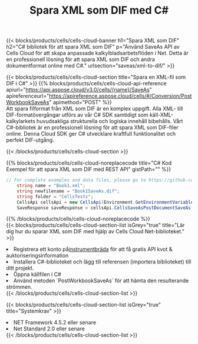 ﻿---
title:  Spara XML som DIF med C#
description:  Använder Aspose.Cells Cloud SDK för C# för att spara XML-formatfil som DIF-formatfil.
kwords: Excel, Save XML as DIF, REST, C#
howto: How to save XML as DIF using Aspose.Cells Cloud C# library.
---
{{< blocks/products/cells/cells-cloud-banner h1="Spara XML som DIF" h2="C# bibliotek för att spara XML som DIF" p="Använd SaveAs API av Cells Cloud för att skapa anpassade kalkylbladsarbetsflöden i Net. Detta är en professionell lösning för att spara XML som DIF och andra dokumentformat online med C#." urlsection="saveas/xml-to-dif/" >}}

{{< blocks/products/cells/cells-cloud-section title="Spara en XML-fil som DIF i C#" >}}
{{% blocks/products/cells/cells-cloud-api-reference apiurl="https://api.aspose.cloud/v3.0/cells/{name}/SaveAs" apireferenceurl="https://apireference.aspose.cloud/cells/#/Conversion/PostWorkbookSaveAs" apimethod="POST" %}}
<br/>
Att spara filformat från XML som DIF är en komplex uppgift. Alla XML- till DIF-formatövergångar utförs av vår C# SDK samtidigt som käll-XML-kalkylarkets huvudsakliga strukturella och logiska innehåll bibehålls. Vårt C#-bibliotek är en professionell lösning för att spara XML som DIF-filer online. Denna Cloud SDK ger C# utvecklare kraftfull funktionalitet och perfekt DIF-utgång.

{{< /blocks/products/cells/cells-cloud-section >}}

{{% blocks/products/cells/cells-cloud-noreplacecode title="C# Kod Exempel för att spara XML som DIF med REST API" gistPath="" %}}
  
```cs
// For complete examples and data files, please go to https://github.com/aspose-cells-cloud/aspose-cells-cloud-dotnet/
    string name = "Book1.xml";
    string newfilename = "Book1SaveAs.dif";
    string folder = "CellsTests";
    CellsApi cellsApi = new CellsApi(Environment.GetEnvironmentVariable("ProductClientId"), Environment.GetEnvironmentVariable("ProductClientSecret"));
    SaveResponse saveResponse = cellsApi.CellsSaveAsPostDocumentSaveAs(name, null, newfilename, null,null,folder);
```
  
{{% /blocks/products/cells/cells-cloud-noreplacecode %}}
<br/>
{{< blocks/products/cells/cells-cloud-section-list isGrey="true" title="Lär dig hur du sparar XML som DIF med hjälp av Cells Cloud Net-biblioteket." >}}
<li> Registrera ett konto på<a href="https://dashboard.aspose.cloud/">instrumentbräda</a> för att få gratis API kvot & auktoriseringsinformation</li>
<li>Installera C#-biblioteket och lägg till referensen (importera biblioteket) till ditt projekt.</li>
<li>Öppna källfilen i C#</li>
<li>Använd metoden `PostWorkbookSaveAs` för att hämta den resulterande strömmen.</li>
{{< /blocks/products/cells/cells-cloud-section-list >}}

{{< blocks/products/cells/cells-cloud-section-list isGrey="true" title="Systemkrav" >}}
<li>NET Framework 4.5.2 eller senare</li>
<li>Net Standard 2.0 eller senare</li>
{{< /blocks/products/cells/cells-cloud-section-list >}}
